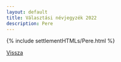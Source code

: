 ```yaml
---
layout: default
title: Választási névjegyzék 2022
description: Pere
---
```


{% include settlementHTMLs/Pere.html %}

[Vissza](../)